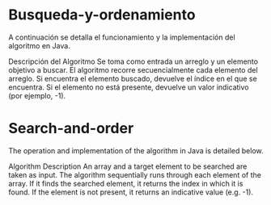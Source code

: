 # Busqueda-y-ordenamiento
A continuación se detalla el funcionamiento y la implementación del algoritmo en Java.

Descripción del Algoritmo
Se toma como entrada un arreglo y un elemento objetivo a buscar.
El algoritmo recorre secuencialmente cada elemento del arreglo.
Si encuentra el elemento buscado, devuelve el índice en el que se encuentra.
Si el elemento no está presente, devuelve un valor indicativo (por ejemplo, -1).

# Search-and-order
The operation and implementation of the algorithm in Java is detailed below.

Algorithm Description
An array and a target element to be searched are taken as input.
The algorithm sequentially runs through each element of the array.
If it finds the searched element, it returns the index in which it is found.
If the element is not present, it returns an indicative value (e.g. -1).
